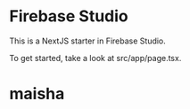 # Firebase Studio

This is a NextJS starter in Firebase Studio.

To get started, take a look at src/app/page.tsx.
# maisha
